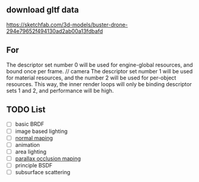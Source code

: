 ## download gltf data
https://sketchfab.com/3d-models/buster-drone-294e79652f494130ad2ab00a13fdbafd

## For
The descriptor set number 0 will be used for engine-global resources, and bound once per frame. // camera
The descriptor set number 1 will be used for material resources, 
and the number 2 will be used for per-object resources. 
This way, the inner render loops will only be binding descriptor sets 1 and 2, and performance will be high.

## TODO List
- [ ] basic BRDF
- [ ] image based lighting
- [ ] [normal maping](https://learnopengl.com/Advanced-Lighting/Normal-Mapping)
- [ ] animation
- [ ] area lighting
- [ ] [parallax occlusion maping](https://learnopengl.com/Advanced-Lighting/Parallax-Mapping)
- [ ] principle BSDF
- [ ] subsurface scattering